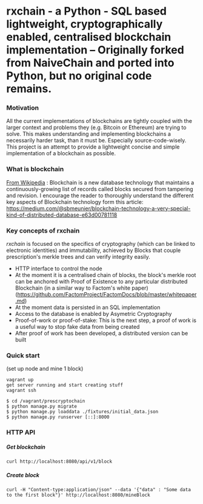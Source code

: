 # rxchain - a Python - SQL based lightweight, cryptographically enabled, centralised blockchain implementation – Originally forked from NaiveChain and ported into Python, but no original code remains.

### Motivation
All the current implementations of blockchains are tightly coupled with the larger context and problems they (e.g. Bitcoin or Ethereum) are trying to solve. This makes understanding and implementing blockchains a necessarily harder task, than it must be. Especially source-code-wisely. This project is an attempt to provide a lightweight concise and simple implementation of a blockchain as possible.


### What is blockchain
[From Wikipedia](https://en.wikipedia.org/wiki/Blockchain_(database)) : Blockchain is a new database technology that maintains a continuously-growing list of records called blocks secured from tampering and revision. I encourage the reader to thoroughly understand the different key aspects of Blockchain technology form this article: https://medium.com/@sbmeunier/blockchain-technology-a-very-special-kind-of-distributed-database-e63d00781118


### Key concepts of rxchain
 *rxchain* is focused on the specifics of cryptography (which can be linked to electronic identities) and immutability, achieved by Blocks that couple prescription's merkle trees and can verify integrity easily.
* HTTP interface to control the node
* At the moment it is a centralised chain of blocks, the block's merkle root can be anchored with Proof of Existence to any particular distributed Blockchain (in a similar way to Factom's white paper) (https://github.com/FactomProject/FactomDocs/blob/master/whitepaper.md)
* At the moment data is persisted in an SQL implementation
* Access to the database is enabled by Asymetric Cryptography
* Proof-of-work or proof-of-stake: This is the next step, a proof of work is a useful way to stop fake data from being created
* After proof of work has been developed, a distributed version can be built

### Quick start
(set up node and mine 1 block)
```
vagrant up
get server running and start creating stuff
vagrant ssh

$ cd /vagrant/prescryptochain
$ python manage.py migrate
$ python manage.py loaddata ./fixtures/initial_data.json
$ python manage.py runserver [::]:8000
```


### HTTP API
##### Get blockchain
```
curl http://localhost:8080/api/v1/block
```
##### Create block
```
curl -H "Content-type:application/json" --data '{"data" : "Some data to the first block"}' http://localhost:8080/mineBlock
```

